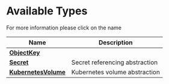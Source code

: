 # Available Types

For more information please click on the name
<center>

| Name | Description |
|---|---|
| **[ObjectKey](base_types.md)** |  |
| **[Secret](secret_types.md)** | Secret referencing abstraction |
| **[KubernetesVolume](volume_types.md)** | Kubernetes volume abstraction |
</center>

